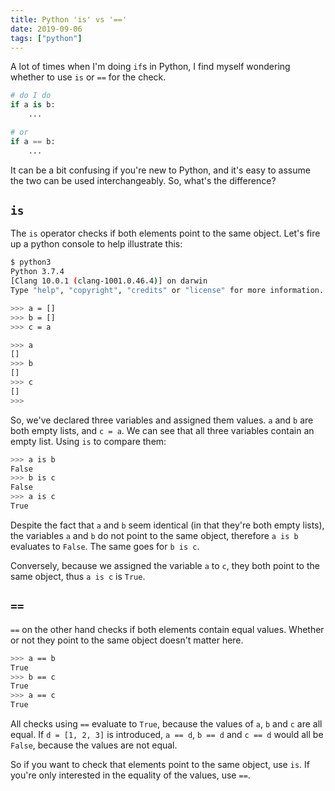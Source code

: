 ```yaml
---
title: Python 'is' vs '=='
date: 2019-09-06
tags: ["python"]
---
```


A lot of times when I'm doing `if`s in Python, I find myself wondering whether to use `is` or `==` for the check.

```python
# do I do
if a is b:
    ...

# or
if a == b:
    ...
```

It can be a bit confusing if you're new to Python, and it's easy to assume the two can be used interchangeably. So, what's the difference?

## `is`

The `is` operator checks if both elements point to the same object. Let's fire up a python console to help illustrate this:

```bash
$ python3
Python 3.7.4
[Clang 10.0.1 (clang-1001.0.46.4)] on darwin
Type "help", "copyright", "credits" or "license" for more information.

>>> a = []
>>> b = []
>>> c = a

>>> a
[]
>>> b
[]
>>> c
[]
>>>
```

So, we've declared three variables and assigned them values. `a` and `b` are both empty lists, and `c = a`. We can see that all three variables contain an empty list. Using `is` to compare them:

```bash
>>> a is b
False
>>> b is c
False
>>> a is c
True
```

Despite the fact that `a` and `b` seem identical (in that they're both empty lists), the variables `a` and `b` do not point to the same object, therefore `a is b` evaluates to `False`. The same goes for `b is c`.

Conversely, because we assigned the variable `a` to `c`, they both point to the same object, thus `a is c` is `True`.

## `==`

`==` on the other hand checks if both elements contain equal values. Whether or not they point to the same object doesn't matter here.

```bash
>>> a == b
True
>>> b == c
True
>>> a == c
True
```

All checks using `==` evaluate to `True`, because the values of `a`, `b` and `c` are all equal. If `d = [1, 2, 3]` is introduced, `a == d`, `b == d` and `c == d` would all be `False`, because the values are not equal.

So if you want to check that elements point to the same object, use `is`. If you're only interested in the equality of the values, use `==`.

